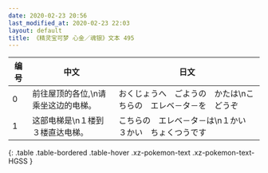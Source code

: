 ```yaml
---
date: 2020-02-23 20:56
last_modified_at: 2020-02-23 22:03
layout: default
title: 《精灵宝可梦 心金／魂银》文本 495
---
```

| 编号 | 中文 | 日文 |
| ---- | ---- | ---- |
| 0 | 前往屋顶的各位,\n请乘坐这边的电梯。 | おくじょうへ　ごようの　かたは\nこちらの　エレベ－タ－を　どうぞ |
| 1 | 这部电梯是\n１楼到３楼直达电梯。 | こちらの　エレベ－タ－は\n１かい　３かい　ちょくつうです |
{: .table .table-bordered .table-hover .xz-pokemon-text .xz-pokemon-text-HGSS }
